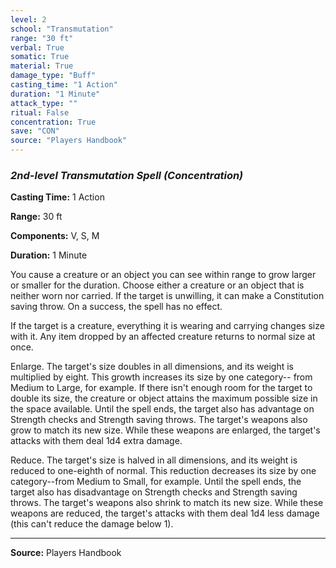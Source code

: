```yaml
---
level: 2
school: "Transmutation"
range: "30 ft"
verbal: True
somatic: True
material: True
damage_type: "Buff"
casting_time: "1 Action"
duration: "1 Minute"
attack_type: ""
ritual: False
concentration: True
save: "CON"
source: "Players Handbook"
---
```


### *2nd-level Transmutation Spell* *(Concentration)*

**Casting Time:** 1 Action

**Range:** 30 ft

**Components:** V, S, M

**Duration:** 1 Minute

You cause a creature or an object you can see within range to grow larger or smaller for the duration. Choose either a creature or an object that is neither worn nor carried. If the target is unwilling, it can make a Constitution saving throw. On a success, the spell has no effect.
 
 If the target is a creature, everything it is wearing and carrying changes size with it. Any item dropped by an affected creature returns to normal size at once.
 
 Enlarge. The target's size doubles in all dimensions, and its weight is multiplied by eight. This growth increases its size by one category-- from Medium to Large, for example. If there isn't enough room for the target to double its size, the creature or object attains the maximum possible size in the space available. Until the spell ends, the target also has advantage on Strength checks and Strength saving throws. The target's weapons also grow to match its new size. While these weapons are enlarged, the target's attacks with them deal 1d4 extra damage.
 
 Reduce. The target's size is halved in all dimensions, and its weight is reduced to one-eighth of normal. This reduction decreases its size by one category--from Medium to Small, for example. Until the spell ends, the target also has disadvantage on Strength checks and Strength saving throws. The target's weapons also shrink to match its new size. While these weapons are reduced, the target's attacks with them deal 1d4 less damage (this can't reduce the damage below 1).

---
**Source:** Players Handbook
